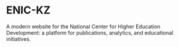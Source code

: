 # ENIC-KZ
A modern website for the National Center for Higher Education Development: a platform for publications, analytics, and educational initiatives.
